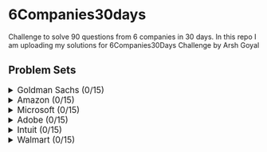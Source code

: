 # 6Companies30days
Challenge to solve 90 questions from 6 companies in 30 days.
In this repo I am uploading my solutions for 6Companies30Days Challenge by Arsh Goyal

## Problem Sets

<details>
<summary style="font-size: 1.2em">Goldman Sachs (0/15)</summary>
</details>

<details>
<summary style="font-size: 1.2em">Amazon (0/15)</summary>
</details>

<details>
<summary style="font-size: 1.2em">Microsoft (0/15)</summary>

</details>

<details>
<summary style="font-size: 1.2em">Adobe (0/15)</summary> 
</details>

<details>
<summary style="font-size: 1.2em">Intuit (0/15)</summary>
</details>


<details>
<summary style="font-size: 1.2em">Walmart (0/15)</summary>
</details>

